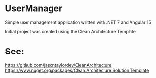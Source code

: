 # UserManager
Simple user management application written with .NET 7 and Angular 15

Initial project was created using the Clean Architecture Template 

# See: 
https://github.com/jasontaylordev/CleanArchitecture </br>
https://www.nuget.org/packages/Clean.Architecture.Solution.Template
